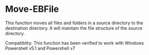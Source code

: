 # Move-EBFile

This function moves all files and folders in a source directory to the destination directory. It will maintain the file structure of the source directory. 

Compatiblity:
This function has been verified to work with Windows Powershell v5.1 and Powershell v7
